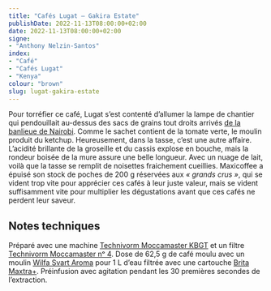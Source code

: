 ```yaml
---
title: "Cafés Lugat — Gakira Estate"
publishDate: 2022-11-13T08:00:00+02:00
date: 2022-11-13T08:00:00+02:00
signe:
- "Anthony Nelzin-Santos"
index:
- "Café"
- "Cafés Lugat"
- "Kenya"
colour: "brown"
slug: lugat-gakira-estate
---
```


Pour torréfier ce café, Lugat s’est contenté d’allumer la lampe de chantier qui pendouillait au-dessus des sacs de grains tout droits arrivés [de la banlieue de Nairobi](https://en.wikipedia.org/wiki/Kitisuru "Kitisuru - Wikipedia"). Comme le sachet contient de la tomate verte, le moulin produit du ketchup. Heureusement, dans la tasse, c’est une autre affaire. L’acidité brillante de la groseille et du cassis explose en bouche, mais la rondeur boisée de la mure assure une belle longueur. Avec un nuage de lait, voilà que la tasse se remplit de noisettes fraichement cueillies. Maxicoffee a épuisé son stock de poches de 200 g réservées aux *« grands crus »*, qui se vident trop vite pour apprécier ces cafés à leur juste valeur, mais se vident suffisamment vite pour multiplier les dégustations avant que ces cafés ne perdent leur saveur.

## Notes techniques

Préparé avec une machine [Technivorm Moccamaster KBGT](https://amzn.to/3oKQ0KJ) et un filtre [Technivorm Moccamaster nᵒ 4](https://amzn.to/3mamexu). Dose de 62,5 g de café moulu avec un moulin [Wilfa Svart Aroma](https://amzn.to/38zVkdx) pour 1 L d’eau filtrée avec une cartouche [Brita Maxtra+](https://amzn.to/2WariXS). Préinfusion avec agitation pendant les 30 premières secondes de l’extraction.